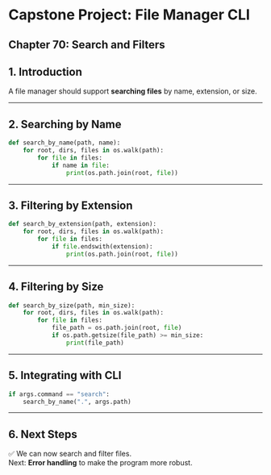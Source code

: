 # Capstone Project: File Manager CLI
## Chapter 70: Search and Filters

## 1. Introduction
A file manager should support **searching files** by name, extension, or size.  

---

## 2. Searching by Name
```python
def search_by_name(path, name):
    for root, dirs, files in os.walk(path):
        for file in files:
            if name in file:
                print(os.path.join(root, file))
```

---

## 3. Filtering by Extension
```python
def search_by_extension(path, extension):
    for root, dirs, files in os.walk(path):
        for file in files:
            if file.endswith(extension):
                print(os.path.join(root, file))
```

---

## 4. Filtering by Size
```python
def search_by_size(path, min_size):
    for root, dirs, files in os.walk(path):
        for file in files:
            file_path = os.path.join(root, file)
            if os.path.getsize(file_path) >= min_size:
                print(file_path)
```

---

## 5. Integrating with CLI
```python
if args.command == "search":
    search_by_name(".", args.path)
```

---

## 6. Next Steps
✅ We can now search and filter files.  
Next: **Error handling** to make the program more robust.
